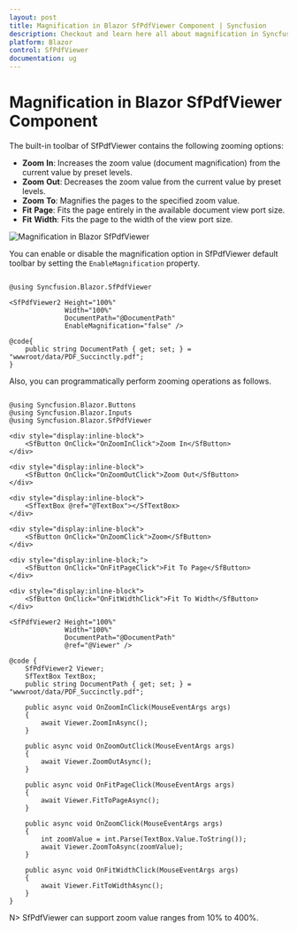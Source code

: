 ```yaml
---
layout: post
title: Magnification in Blazor SfPdfViewer Component | Syncfusion
description: Checkout and learn here all about magnification in Syncfusion Blazor SfPdfViewer component and much more.
platform: Blazor
control: SfPdfViewer
documentation: ug
---
```


# Magnification in Blazor SfPdfViewer Component

The built-in toolbar of SfPdfViewer contains the following zooming options:

* **Zoom** **In**: Increases the zoom value (document magnification) from the current value by preset levels.
* **Zoom** **Out**: Decreases the zoom value from the current value by preset levels.
* **Zoom** **To**: Magnifies the pages to the specified zoom value.
* **Fit** **Page**: Fits the page entirely in the available document view port size.
* **Fit** **Width**: Fits the page to the width of the view port size.

![Magnification in Blazor SfPdfViewer](../pdfviewer/images/blazor-pdfviewer-magnification.png)

You can enable or disable the magnification option in SfPdfViewer default toolbar by setting the `EnableMagnification` property.

```cshtml

@using Syncfusion.Blazor.SfPdfViewer

<SfPdfViewer2 Height="100%"
              Width="100%"
              DocumentPath="@DocumentPath"
              EnableMagnification="false" />

@code{
    public string DocumentPath { get; set; } = "wwwroot/data/PDF_Succinctly.pdf";
}

```

Also, you can programmatically perform zooming operations as follows.

```cshtml

@using Syncfusion.Blazor.Buttons
@using Syncfusion.Blazor.Inputs
@using Syncfusion.Blazor.SfPdfViewer

<div style="display:inline-block">
    <SfButton OnClick="OnZoomInClick">Zoom In</SfButton>
</div>

<div style="display:inline-block">
    <SfButton OnClick="OnZoomOutClick">Zoom Out</SfButton>
</div>

<div style="display:inline-block">
    <SfTextBox @ref="@TextBox"></SfTextBox>
</div>

<div style="display:inline-block">
    <SfButton OnClick="OnZoomClick">Zoom</SfButton>
</div>

<div style="display:inline-block;">
    <SfButton OnClick="OnFitPageClick">Fit To Page</SfButton>
</div>

<div style="display:inline-block">
    <SfButton OnClick="OnFitWidthClick">Fit To Width</SfButton>
</div>

<SfPdfViewer2 Height="100%"
              Width="100%"
              DocumentPath="@DocumentPath"
              @ref="@Viewer" />

@code {
    SfPdfViewer2 Viewer;
    SfTextBox TextBox;
    public string DocumentPath { get; set; } = "wwwroot/data/PDF_Succinctly.pdf";

    public async void OnZoomInClick(MouseEventArgs args)
    {
        await Viewer.ZoomInAsync();
    }

    public async void OnZoomOutClick(MouseEventArgs args)
    {
        await Viewer.ZoomOutAsync();
    }

    public async void OnFitPageClick(MouseEventArgs args)
    {
        await Viewer.FitToPageAsync();
    }

    public async void OnZoomClick(MouseEventArgs args)
    {
        int zoomValue = int.Parse(TextBox.Value.ToString());
        await Viewer.ZoomToAsync(zoomValue);
    }

    public async void OnFitWidthClick(MouseEventArgs args)
    {
        await Viewer.FitToWidthAsync();
    }
}

```

N> SfPdfViewer  can support zoom value ranges from 10% to 400%.